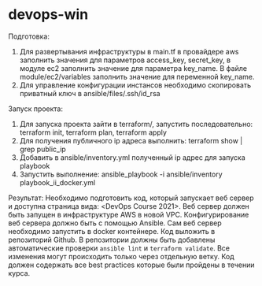 # devops-win

Подготовка:
1. Для развертывания инфраструктуры в main.tf в провайдере aws заполнить значения для параметров access_key, secret_key, в модуле ec2 заполнить значение для параметра key_name. В файле module/ec2/variables заполнить значение для переменной key_name.
2. Для управление конфигурации инстансов необходимо скопировать приватный ключ в ansible/files/.ssh/id_rsa

Запуск проекта:
1. Для запуска проекта зайти в terraform/, запустить последовательно: terraform init, terraform plan, terraform apply
2. Для получения публичного ip адреса выполнить: terraform show | grep public_ip
3. Добавить в ansible/inventory.yml полученный ip адрес для запуска playbook
4. Запустить выполнение: ansible_playbook -i ansible/inventory playbook_ii_docker.yml   

Результат:
Необходимо подготовить код, который запускает веб сервер и доступна страница вида: <DevOps Course 2021>. Веб сервер должен быть запущен в инфраструктуре AWS в новой VPC. 
Конфигурирование веб сервера должно быть с помощью Ansible. Сам веб сервер необходимо запустить в docker контейнере. Код выложить в репозиторий Github. В репозитории должны быть добавлены автоматические проверки `ansible lint` и `terraform validate`. Все изменения могут происходить только через отдельную ветку. Код должен содержать все best practices которые были пройдены в течении курса.